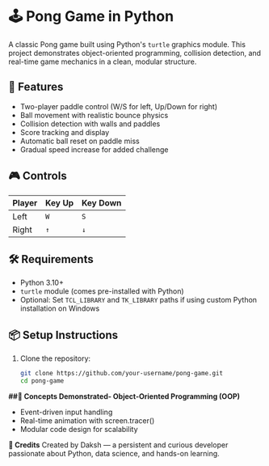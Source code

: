 # 🕹️ Pong Game in Python

A classic Pong game built using Python's `turtle` graphics module. This project demonstrates object-oriented programming, collision detection, and real-time game mechanics in a clean, modular structure.

## 🚀 Features

- Two-player paddle control (W/S for left, Up/Down for right)
- Ball movement with realistic bounce physics
- Collision detection with walls and paddles
- Score tracking and display
- Automatic ball reset on paddle miss
- Gradual speed increase for added challenge

## 🎮 Controls

| Player | Key Up | Key Down |
|--------|--------|----------|
| Left   | `W`    | `S`      |
| Right  | `↑`    | `↓`      |

## 🛠️ Requirements

- Python 3.10+
- `turtle` module (comes pre-installed with Python)
- Optional: Set `TCL_LIBRARY` and `TK_LIBRARY` paths if using custom Python installation on Windows

## 📦 Setup Instructions

1. Clone the repository:
   ```bash
   git clone https://github.com/your-username/pong-game.git
   cd pong-game

**##🧠 Concepts Demonstrated- Object-Oriented Programming (OOP)**
- Event-driven input handling
- Real-time animation with screen.tracer()
- Modular code design for scalability

**🙌 Credits**
Created by Daksh — a persistent and curious developer passionate about Python, data science, and hands-on learning.

